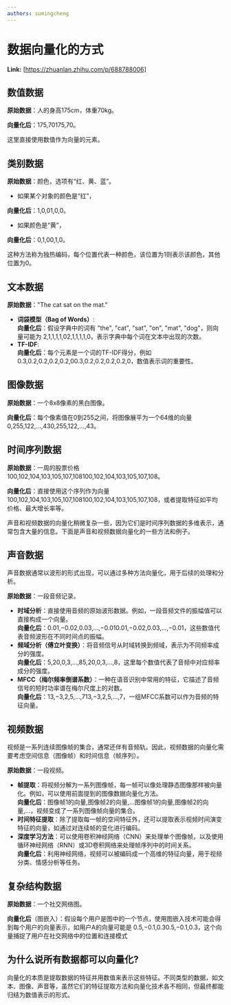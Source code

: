 ```yaml
---
authors: sumingcheng
---
```

# 数据向量化的方式



 **Link:** [https://zhuanlan.zhihu.com/p/688788006]

## 数值数据  

**原始数据**：人的身高175cm，体重70kg。

**向量化后**：175,70175,70。

这里直接使用数值作为向量的元素。

## 类别数据  

**原始数据**：颜色，选项有“红、黄、蓝”。

* 如果某个对象的颜色是“红”，

**向量化后**：1,0,01,0,0。

* 如果颜色是“黄”，

**向量化后**：0,1,00,1,0。

这种方法称为独热编码，每个位置代表一种颜色，该位置为1则表示该颜色，其他位置为0。

## 文本数据  

**原始数据**："The cat sat on the mat."

* **词袋模型（Bag of Words）**:  
  **向量化后**：假设字典中的词有 "the", "cat", "sat", "on", "mat", "dog"，则向量可能为 2,1,1,1,1,02,1,1,1,1,0，表示字典中每个词在文本中出现的次数。
* **TF-IDF**:  
  **向量化后**：每个元素是一个词的TF-IDF得分，例如 0.3,0.2,0.2,0.2,0.2,00.3,0.2,0.2,0.2,0.2,0，数值表示词的重要性。

## 图像数据  

**原始数据**：一个8x8像素的黑白图像。

**向量化后**：每个像素值在0到255之间，将图像展平为一个64维的向量 0,255,122,...,430,255,122,...,43。

## 时间序列数据  

**原始数据**：一周的股票价格100,102,104,103,105,107,108100,102,104,103,105,107,108。

**向量化后**：直接使用这个序列作为向量 100,102,104,103,105,107,108100,102,104,103,105,107,108，或者提取特征如平均价格、最大增长率等。

声音和视频数据的向量化稍微复杂一些，因为它们是时间序列数据的多维表示，通常包含大量的信息。下面是声音和视频数据向量化的一些方法和例子。

## 声音数据  

声音数据通常以波形的形式出现，可以通过多种方法向量化，用于后续的处理和分析。

**原始数据**：一段音频记录。

* **时域分析**：直接使用音频的原始波形数据。例如，一段音频文件的振幅值可以直接构成一个向量。  
  **向量化后**：0.01,−0.02,0.03,...,−0.010.01,−0.02,0.03,...,−0.01，这些数值代表音频波形在不同时间点的振幅。
* **频域分析（傅立叶变换）**：将音频信号从时域转换到频域，表示为不同频率成分的强度。  
  **向量化后**：5,20,0,3,...,85,20,0,3,...,8，这里每个数值代表了音频中对应频率成分的强度。
* **MFCC（梅尔频率倒谱系数）**：一种在语音识别中常用的特征，它描述了音频信号的短时功率谱在梅尔尺度上的对数。  
  **向量化后**：13,−3,2,5,...,713,−3,2,5,...,7，一组MFCC系数可以作为音频的特征向量。

## 视频数据  

视频是一系列连续图像帧的集合，通常还伴有音频轨。因此，视频数据的向量化需要考虑空间信息（图像帧）和时间信息（帧序列）。

**原始数据**：一段视频。

* **帧提取**：将视频分解为一系列图像帧，每一帧可以像处理静态图像那样被向量化。例如，可以使用前面提到的图像数据向量化方法。  
  **向量化后**：图像帧1的向量,图像帧2的向量,...图像帧1的向量,图像帧2的向量,...，视频变成了一系列图像帧向量的集合。
* **时间特征提取**：除了提取每一帧的空间特征外，还可以提取表示视频时间演变特征的向量，如通过对连续帧的变化进行编码。
* **深度学习方法**：可以使用卷积神经网络（CNN）来处理单个图像帧，以及使用循环神经网络（RNN）或3D卷积网络来处理帧序列中的时间关系。  
  **向量化后**：利用神经网络，视频可以被编码成一个高维的特征向量，用于视频分类、情感分析等任务。

## 复杂结构数据  

**原始数据**：一个社交网络图。

**向量化后**（图嵌入）：假设每个用户是图中的一个节点，使用图嵌入技术可能会得到每个用户的向量表示，如用户A的向量可能是 0.5,−0.1,0.30.5,−0.1,0.3，这个向量捕捉了用户在社交网络中的位置和连接模式

## 为什么说所有数据都可以向量化?  

向量化的本质是提取数据的特征并用数值来表示这些特征。不同类型的数据，如文本、图像、声音等，虽然它们的特征提取方法和向量化技术各不相同，但最终都能归结为数值表示的形式。

